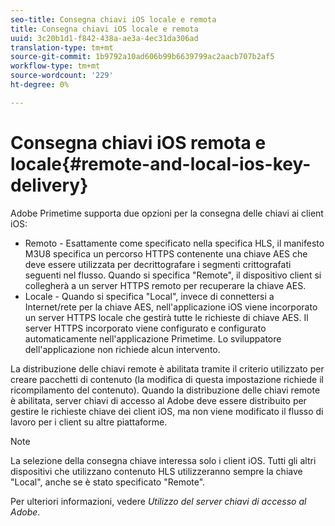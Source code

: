 ```yaml
---
seo-title: Consegna chiavi iOS locale e remota
title: Consegna chiavi iOS locale e remota
uuid: 3c20b1d1-f842-438a-ae3a-4ec31da306ad
translation-type: tm+mt
source-git-commit: 1b9792a10ad606b99b6639799ac2aacb707b2af5
workflow-type: tm+mt
source-wordcount: '229'
ht-degree: 0%

---
```



# Consegna chiavi iOS remota e locale{#remote-and-local-ios-key-delivery}

 Adobe Primetime supporta due opzioni per la consegna delle chiavi ai client iOS:

* Remoto - Esattamente come specificato nella specifica HLS, il manifesto M3U8 specifica un percorso HTTPS contenente una chiave AES che deve essere utilizzata per decrittografare i segmenti crittografati seguenti nel flusso. Quando si specifica &quot;Remote&quot;, il dispositivo client si collegherà a un server HTTPS remoto per recuperare la chiave AES.
* Locale - Quando si specifica &quot;Local&quot;, invece di connettersi a Internet/rete per la chiave AES, nell&#39;applicazione iOS viene incorporato un server HTTPS locale che gestirà tutte le richieste di chiave AES. Il server HTTPS incorporato viene configurato e configurato automaticamente nell&#39;applicazione Primetime. Lo sviluppatore dell&#39;applicazione non richiede alcun intervento.

La distribuzione delle chiavi remote è abilitata tramite il criterio utilizzato per creare pacchetti di contenuto (la modifica di questa impostazione richiede il ricompilamento del contenuto). Quando la distribuzione delle chiavi remote è abilitata,  server chiavi di accesso al Adobe deve essere distribuito per gestire le richieste chiave dei client iOS, ma non viene modificato il flusso di lavoro per i client su altre piattaforme.

>[!NOTE]
>
>La selezione della consegna chiave interessa solo i client iOS. Tutti gli altri dispositivi che utilizzano contenuto HLS utilizzeranno sempre la chiave &quot;Local&quot;, anche se è stato specificato &quot;Remote&quot;.

Per ulteriori informazioni, vedere *Utilizzo del server chiavi di accesso al Adobe*.
